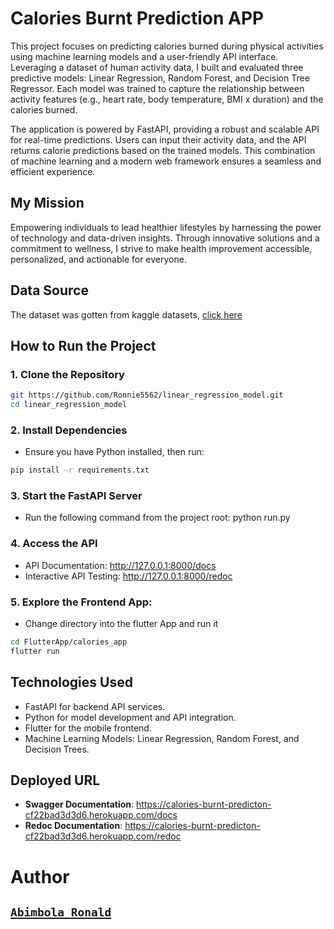# Calories Burnt Prediction APP

This project focuses on predicting calories burned during physical activities using machine learning models and a user-friendly API interface. Leveraging a dataset of human activity data, I built and evaluated three predictive models: Linear Regression, Random Forest, and Decision Tree Regressor. Each model was trained to capture the relationship between activity features (e.g., heart rate, body temperature, BMI x duration) and the calories burned.

The application is powered by FastAPI, providing a robust and scalable API for real-time predictions. Users can input their activity data, and the API returns calorie predictions based on the trained models. This combination of machine learning and a modern web framework ensures a seamless and efficient experience.

## My Mission
Empowering individuals to lead healthier lifestyles by harnessing the power of technology and data-driven insights. Through innovative solutions and a commitment to wellness, I strive to make health improvement accessible, personalized, and actionable for everyone.

## Data Source
The dataset was gotten from kaggle datasets, [click here](https://www.kaggle.com/datasets/fmendes/fmendesdat263xdemos)

## How to Run the Project

### **1. Clone the Repository**

```bash
git https://github.com/Ronnie5562/linear_regression_model.git
cd linear_regression_model
```

### **2. Install Dependencies**
- Ensure you have Python installed, then run:

```bash
pip install -r requirements.txt
```

### **3. Start the FastAPI Server**
- Run the following command from the project root:
python run.py


### **4. Access the API**
- API Documentation: <http://127.0.0.1:8000/docs>
- Interactive API Testing: <http://127.0.0.1:8000/redoc>

### **5. Explore the Frontend App**:
- Change directory into the flutter App and run it
```bash
cd FlutterApp/calories_app
flutter run
```

## Technologies Used
- FastAPI for backend API services.
- Python for model development and API integration.
- Flutter for the mobile frontend.
- Machine Learning Models: Linear Regression, Random Forest, and Decision Trees.

## Deployed URL
- **Swagger Documentation**: https://calories-burnt-predicton-cf22bad3d3d6.herokuapp.com/docs
- **Redoc Documentation**: https://calories-burnt-predicton-cf22bad3d3d6.herokuapp.com/redoc


# Author

## [`Abimbola Ronald`](https://www.linkedin.com/in/abimbola-ronald-977299224/)